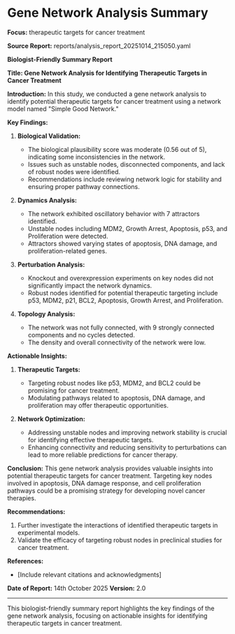 # Gene Network Analysis Summary

**Focus:** therapeutic targets for cancer treatment

**Source Report:** reports/analysis_report_20251014_215050.yaml

**Biologist-Friendly Summary Report**

**Title: Gene Network Analysis for Identifying Therapeutic Targets in Cancer Treatment**

**Introduction:**
In this study, we conducted a gene network analysis to identify potential therapeutic targets for cancer treatment using a network model named "Simple Good Network."

**Key Findings:**

1. **Biological Validation:**
   - The biological plausibility score was moderate (0.56 out of 5), indicating some inconsistencies in the network.
   - Issues such as unstable nodes, disconnected components, and lack of robust nodes were identified.
   - Recommendations include reviewing network logic for stability and ensuring proper pathway connections.

2. **Dynamics Analysis:**
   - The network exhibited oscillatory behavior with 7 attractors identified.
   - Unstable nodes including MDM2, Growth Arrest, Apoptosis, p53, and Proliferation were detected.
   - Attractors showed varying states of apoptosis, DNA damage, and proliferation-related genes.

3. **Perturbation Analysis:**
   - Knockout and overexpression experiments on key nodes did not significantly impact the network dynamics.
   - Robust nodes identified for potential therapeutic targeting include p53, MDM2, p21, BCL2, Apoptosis, Growth Arrest, and Proliferation.

4. **Topology Analysis:**
   - The network was not fully connected, with 9 strongly connected components and no cycles detected.
   - The density and overall connectivity of the network were low.

**Actionable Insights:**

1. **Therapeutic Targets:**
   - Targeting robust nodes like p53, MDM2, and BCL2 could be promising for cancer treatment.
   - Modulating pathways related to apoptosis, DNA damage, and proliferation may offer therapeutic opportunities.

2. **Network Optimization:**
   - Addressing unstable nodes and improving network stability is crucial for identifying effective therapeutic targets.
   - Enhancing connectivity and reducing sensitivity to perturbations can lead to more reliable predictions for cancer therapy.

**Conclusion:**
This gene network analysis provides valuable insights into potential therapeutic targets for cancer treatment. Targeting key nodes involved in apoptosis, DNA damage response, and cell proliferation pathways could be a promising strategy for developing novel cancer therapies.

**Recommendations:**
1. Further investigate the interactions of identified therapeutic targets in experimental models.
2. Validate the efficacy of targeting robust nodes in preclinical studies for cancer treatment.

**References:**
- [Include relevant citations and acknowledgments]

**Date of Report:** 14th October 2025
**Version:** 2.0

---
This biologist-friendly summary report highlights the key findings of the gene network analysis, focusing on actionable insights for identifying therapeutic targets in cancer treatment.